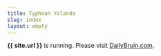 ```yaml
---
title: Typhoon Yolanda
slug: index
layout: empty
---
```

**{{ site.url }}** is running. Please visit [DailyBruin.com](http://dailybruin.com).
